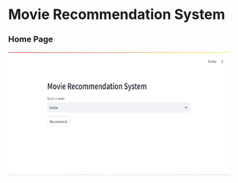 # Movie Recommendation System

### Home Page
<img src="https://github.com/gyan2976/Movie-Recommendation-System/blob/main/output/mainpage.png?raw=true" width="450" height="250">

